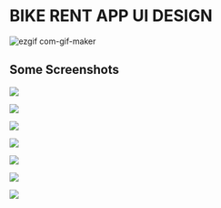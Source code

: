 # BIKE RENT APP UI DESIGN
![ezgif com-gif-maker](https://user-images.githubusercontent.com/81028182/123064387-f68d3c00-d42d-11eb-94f8-a0db1277d19f.gif)


## Some Screenshots

![](assets/images/SS1.png)

![](assets/images/SS2.png)

![](assets/images/SS3.png)

![](assets/images/SS4.png)

![](assets/images/SS5.png)

![](assets/images/SS6.png)

![](assets/images/SS7.png)
